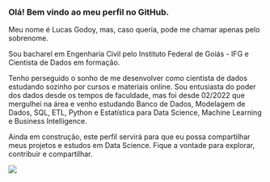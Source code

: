 ### Olá! Bem vindo ao meu perfil no GitHub.

Meu nome é Lucas Godoy, mas, caso queria, pode me chamar apenas pelo sobrenome.

Sou bacharel em Engenharia Civil pelo Instituto Federal de Goiás - IFG e Cientista de Dados em formação.

Tenho perseguido o sonho de me desenvolver como cientista de dados estudando sozinho por cursos e materiais online. Sou entusiasta do poder dos dados desde os tempos de faculdade, mas foi desde 02/2022 que mergulhei na área e venho estudando Banco de Dados, Modelagem de Dados, SQL, ETL, Python e Estatística para Data Science, Machine Learning e Business Intelligence.

Ainda em construção, este perfil servirá para que eu possa compartilhar meus projetos e estudos em Data Science. Fique a vontade para explorar, contribuir e compartilhar.

<div>
<a href="https://www.linkedin.com/in/lucas-godoy-09616073/" target="_blank"><img src="https://img.shields.io/badge/-LinkedIn-%230077B5?style=for-the-badge&logo=linkedin&logoColor=white" target="_blank"></a>   
</div>

